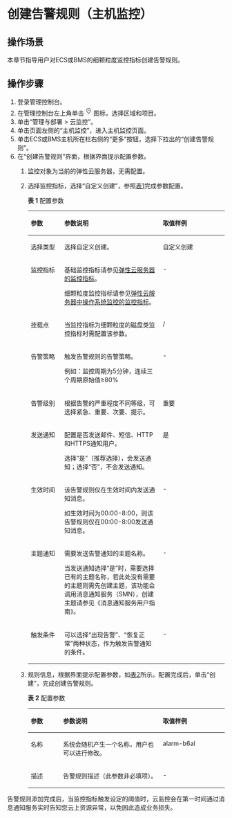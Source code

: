 # 创建告警规则（主机监控）<a name="ZH-CN_TOPIC_0093338830"></a>

## 操作场景<a name="section66211028816"></a>

本章节指导用户对ECS或BMS的细颗粒度监控指标创建告警规则。

## 操作步骤<a name="section1754824010510"></a>

1.  登录管理控制台。
2.  在管理控制台左上角单击![](figures/zh-cn_image_0093341780.png)图标，选择区域和项目。
3.  单击“管理与部署 \> 云监控”。
4.  单击页面左侧的“主机监控”，进入主机监控页面。
5.  单击ECS或BMS主机所在栏右侧的“更多”按钮，选择下拉出的“创建告警规则”。
6.  在“创建告警规则”界面，根据界面提示配置参数。
    1.  监控对象为当前的弹性云服务器，无需配置。
    2.  选择监控指标，选择“自定义创建”，参照[表1](#table4534051437)完成参数配置。

        **表 1**  配置参数

        <a name="table4534051437"></a>
        <table><thead align="left"><tr id="row3530951333"><th class="cellrowborder" valign="top" width="17%" id="mcps1.2.4.1.1"><p id="p1530851938"><a name="p1530851938"></a><a name="p1530851938"></a>参数</p>
        </th>
        <th class="cellrowborder" valign="top" width="50%" id="mcps1.2.4.1.2"><p id="p1530551132"><a name="p1530551132"></a><a name="p1530551132"></a>参数说明</p>
        </th>
        <th class="cellrowborder" valign="top" width="33%" id="mcps1.2.4.1.3"><p id="p1453016511319"><a name="p1453016511319"></a><a name="p1453016511319"></a>取值样例</p>
        </th>
        </tr>
        </thead>
        <tbody><tr id="row45306511317"><td class="cellrowborder" valign="top" width="17%" headers="mcps1.2.4.1.1 "><p id="p115301254316"><a name="p115301254316"></a><a name="p115301254316"></a>选择类型</p>
        </td>
        <td class="cellrowborder" valign="top" width="50%" headers="mcps1.2.4.1.2 "><p id="p145301056319"><a name="p145301056319"></a><a name="p145301056319"></a>选择自定义创建。</p>
        </td>
        <td class="cellrowborder" valign="top" width="33%" headers="mcps1.2.4.1.3 "><p id="p105301251131"><a name="p105301251131"></a><a name="p105301251131"></a>自定义创建</p>
        </td>
        </tr>
        <tr id="row45317514311"><td class="cellrowborder" valign="top" width="17%" headers="mcps1.2.4.1.1 "><p id="p125302519314"><a name="p125302519314"></a><a name="p125302519314"></a>监控指标</p>
        </td>
        <td class="cellrowborder" valign="top" width="50%" headers="mcps1.2.4.1.2 "><p id="p102320581117"><a name="p102320581117"></a><a name="p102320581117"></a>基础监控指标请参见<a href="弹性云服务器的监控指标.md">弹性云服务器的监控指标</a>。</p>
        <p id="p147161464587"><a name="p147161464587"></a><a name="p147161464587"></a>细颗粒度监控指标请参见<a href="弹性云服务器中操作系统监控的监控指标.md">弹性云服务器中操作系统监控的监控指标</a>。</p>
        </td>
        <td class="cellrowborder" valign="top" width="33%" headers="mcps1.2.4.1.3 "><p id="p7531105036"><a name="p7531105036"></a><a name="p7531105036"></a>-</p>
        </td>
        </tr>
        <tr id="row1915291221512"><td class="cellrowborder" valign="top" width="17%" headers="mcps1.2.4.1.1 "><p id="p1815311261513"><a name="p1815311261513"></a><a name="p1815311261513"></a>挂载点</p>
        </td>
        <td class="cellrowborder" valign="top" width="50%" headers="mcps1.2.4.1.2 "><p id="p1315371217159"><a name="p1315371217159"></a><a name="p1315371217159"></a>当监控指标为细颗粒度的磁盘类监控指标时需配置该参数。</p>
        </td>
        <td class="cellrowborder" valign="top" width="33%" headers="mcps1.2.4.1.3 "><p id="p6153112191516"><a name="p6153112191516"></a><a name="p6153112191516"></a>/</p>
        </td>
        </tr>
        <tr id="row71712813234"><td class="cellrowborder" valign="top" width="17%" headers="mcps1.2.4.1.1 "><p id="p9435204373719"><a name="p9435204373719"></a><a name="p9435204373719"></a>告警策略</p>
        </td>
        <td class="cellrowborder" valign="top" width="50%" headers="mcps1.2.4.1.2 "><p id="p2043584343715"><a name="p2043584343715"></a><a name="p2043584343715"></a>触发告警规则的告警策略。</p>
        <p id="p043712111488"><a name="p043712111488"></a><a name="p043712111488"></a>例如：监控周期为5分钟，连续三个周期原始值≥80%</p>
        </td>
        <td class="cellrowborder" valign="top" width="33%" headers="mcps1.2.4.1.3 "><p id="p54357432379"><a name="p54357432379"></a><a name="p54357432379"></a>-</p>
        </td>
        </tr>
        <tr id="row149545815518"><td class="cellrowborder" valign="top" width="17%" headers="mcps1.2.4.1.1 "><p id="p1195420845111"><a name="p1195420845111"></a><a name="p1195420845111"></a>告警级别</p>
        </td>
        <td class="cellrowborder" valign="top" width="50%" headers="mcps1.2.4.1.2 "><p id="p17956884516"><a name="p17956884516"></a><a name="p17956884516"></a>根据告警的严重程度不同等级，可选择紧急、重要、次要、提示。</p>
        </td>
        <td class="cellrowborder" valign="top" width="33%" headers="mcps1.2.4.1.3 "><p id="p8956389517"><a name="p8956389517"></a><a name="p8956389517"></a>重要</p>
        </td>
        </tr>
        <tr id="row14533185337"><td class="cellrowborder" valign="top" width="17%" headers="mcps1.2.4.1.1 "><p id="p05331451736"><a name="p05331451736"></a><a name="p05331451736"></a>发送通知</p>
        </td>
        <td class="cellrowborder" valign="top" width="50%" headers="mcps1.2.4.1.2 "><p id="p25331957319"><a name="p25331957319"></a><a name="p25331957319"></a>配置是否发送邮件、短信、HTTP和HTTPS通知用户。</p>
        <p id="p1118415399143"><a name="p1118415399143"></a><a name="p1118415399143"></a>选择“是”（推荐选择），会发送通知；选择“否”，不会发送通知。</p>
        </td>
        <td class="cellrowborder" valign="top" width="33%" headers="mcps1.2.4.1.3 "><p id="p10533353313"><a name="p10533353313"></a><a name="p10533353313"></a>是</p>
        </td>
        </tr>
        <tr id="row673731692516"><td class="cellrowborder" valign="top" width="17%" headers="mcps1.2.4.1.1 "><p id="p165875094913"><a name="p165875094913"></a><a name="p165875094913"></a>生效时间</p>
        </td>
        <td class="cellrowborder" valign="top" width="50%" headers="mcps1.2.4.1.2 "><p id="p7658165024912"><a name="p7658165024912"></a><a name="p7658165024912"></a>该告警规则仅在生效时间内发送通知消息。</p>
        <p id="p52121744532"><a name="p52121744532"></a><a name="p52121744532"></a>如生效时间为00:00-8:00，则该告警规则仅在00:00-8:00发送通知消息。</p>
        </td>
        <td class="cellrowborder" valign="top" width="33%" headers="mcps1.2.4.1.3 "><p id="p96581505499"><a name="p96581505499"></a><a name="p96581505499"></a>-</p>
        </td>
        </tr>
        <tr id="row115341653311"><td class="cellrowborder" valign="top" width="17%" headers="mcps1.2.4.1.1 "><p id="p65331051036"><a name="p65331051036"></a><a name="p65331051036"></a>主题通知</p>
        </td>
        <td class="cellrowborder" valign="top" width="50%" headers="mcps1.2.4.1.2 "><p id="p195331052311"><a name="p195331052311"></a><a name="p195331052311"></a>需要发送告警通知的主题名称。</p>
        <p id="p45331951433"><a name="p45331951433"></a><a name="p45331951433"></a>当发送通知选择“是”时，需要选择已有的主题名称，若此处没有需要的主题则需先创建主题，该功能会调用消息通知服务（SMN），创建主题请参见《消息通知服务用户指南》。</p>
        </td>
        <td class="cellrowborder" valign="top" width="33%" headers="mcps1.2.4.1.3 "><p id="p5534552312"><a name="p5534552312"></a><a name="p5534552312"></a>-</p>
        </td>
        </tr>
        <tr id="row17534558319"><td class="cellrowborder" valign="top" width="17%" headers="mcps1.2.4.1.1 "><p id="p1953418515316"><a name="p1953418515316"></a><a name="p1953418515316"></a>触发条件</p>
        </td>
        <td class="cellrowborder" valign="top" width="50%" headers="mcps1.2.4.1.2 "><p id="p353475732"><a name="p353475732"></a><a name="p353475732"></a>可以选择“出现告警”、“恢复正常”两种状态，作为触发告警通知的条件。</p>
        </td>
        <td class="cellrowborder" valign="top" width="33%" headers="mcps1.2.4.1.3 "><p id="p1534455310"><a name="p1534455310"></a><a name="p1534455310"></a>-</p>
        </td>
        </tr>
        </tbody>
        </table>

    3.  规则信息，根据界面提示配置参数，如[表2](#table10391431667)所示。配置完成后，单击“创建”，完成创建告警规则。

        **表 2**  配置参数

        <a name="table10391431667"></a>
        <table><thead align="left"><tr id="row133921438611"><th class="cellrowborder" valign="top" width="16.42%" id="mcps1.2.4.1.1"><p id="p0393231567"><a name="p0393231567"></a><a name="p0393231567"></a>参数</p>
        </th>
        <th class="cellrowborder" valign="top" width="50.62%" id="mcps1.2.4.1.2"><p id="p1393631469"><a name="p1393631469"></a><a name="p1393631469"></a>参数说明</p>
        </th>
        <th class="cellrowborder" valign="top" width="32.96%" id="mcps1.2.4.1.3"><p id="p1839353567"><a name="p1839353567"></a><a name="p1839353567"></a>取值样例</p>
        </th>
        </tr>
        </thead>
        <tbody><tr id="row3396331612"><td class="cellrowborder" valign="top" width="16.42%" headers="mcps1.2.4.1.1 "><p id="p63961231563"><a name="p63961231563"></a><a name="p63961231563"></a>名称</p>
        </td>
        <td class="cellrowborder" valign="top" width="50.62%" headers="mcps1.2.4.1.2 "><p id="p839633762"><a name="p839633762"></a><a name="p839633762"></a>系统会随机产生一个名称，用户也可以进行修改。</p>
        </td>
        <td class="cellrowborder" valign="top" width="32.96%" headers="mcps1.2.4.1.3 "><p id="p133967310614"><a name="p133967310614"></a><a name="p133967310614"></a>alarm-b6al</p>
        </td>
        </tr>
        <tr id="row1739693467"><td class="cellrowborder" valign="top" width="16.42%" headers="mcps1.2.4.1.1 "><p id="p6396938611"><a name="p6396938611"></a><a name="p6396938611"></a>描述</p>
        </td>
        <td class="cellrowborder" valign="top" width="50.62%" headers="mcps1.2.4.1.2 "><p id="p1739653463"><a name="p1739653463"></a><a name="p1739653463"></a>告警规则描述（此参数非必填项）。</p>
        </td>
        <td class="cellrowborder" valign="top" width="32.96%" headers="mcps1.2.4.1.3 "><p id="p13979316618"><a name="p13979316618"></a><a name="p13979316618"></a>-</p>
        </td>
        </tr>
        </tbody>
        </table>



告警规则添加完成后，当监控指标触发设定的阈值时，云监控会在第一时间通过消息通知服务实时告知您云上资源异常，以免因此造成业务损失。


